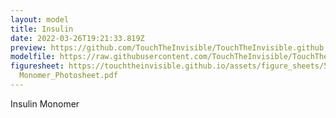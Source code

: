```yaml
---
layout: model
title: Insulin
date: 2022-03-26T19:21:33.819Z
preview: https://github.com/TouchTheInvisible/TouchTheInvisible.github.io/blob/master/assets/img/5BTS-Insulin/Screen%20Shot%202021-10-26%20at%201.40.36%20PM.png?raw=true
modelfile: https://raw.githubusercontent.com/TouchTheInvisible/TouchTheInvisible.github.io/master/assets/models/5BTS-Insulin/5BTS%20DimerInsulin%20ColoredRibbon%20NoSurface.dae
figuresheet: https://touchtheinvisible.github.io/assets/figure_sheets/5BST-Insulin
  Monomer_Photosheet.pdf
---
```

Insulin Monomer